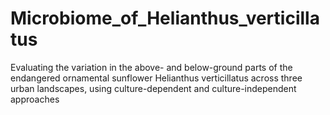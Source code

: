 # Microbiome_of_Helianthus_verticillatus
Evaluating the variation in the above- and below-ground parts of the endangered ornamental sunflower Helianthus verticillatus across three urban landscapes, using culture-dependent and culture-independent approaches
